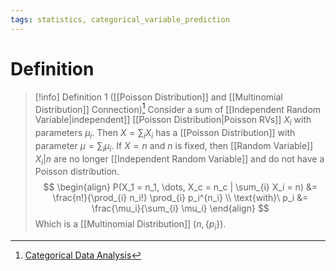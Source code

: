 ```yaml
---
tags: statistics, categorical_variable_prediction
---
```


# Definition

> [!info] Definition 1 ([[Poisson Distribution]] and [[Multinomial Distribution]] Connection)[^1]
> Consider a sum of [[Independent Random Variable|independent]] [[Poisson Distribution|Poisson RVs]] $X_i$ with parameters $\mu_i$. Then $X = \sum_{i} X_i$ has a [[Poisson Distribution]] with parameter $\mu = \sum_{i} \mu_i$.
> If $X = n$ and $n$ is fixed, then [[Random Variable]] $X_i|n$ are no longer [[Independent Random Variable]] and do not have a Poisson distribution.
> $$
> \begin{align}
> P(X_1 = n_1, \dots, X_c = n_c | \sum_{i} X_i = n) &= \frac{n!}{\prod_{i} n_i!} \prod_{i} p_i^{n_i} \\
> \text{with}\ p_i &= \frac{\mu_i}{\sum_{i} \mu_i}
> \end{align}
> $$
> Which is a [[Multinomial Distribution]] ($n, \{p_i\}$).

[^1]: [Categorical Data Analysis](zotero://open-pdf/library/items/JZKRKD5L?page=26)